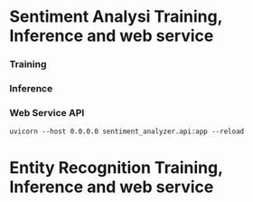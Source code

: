 # Sentiment Analysi Training, Inference and web service 

### Training

### Inference

### Web Service API
`uvicorn --host 0.0.0.0 sentiment_analyzer.api:app --reload`


# Entity Recognition Training, Inference and web service 
